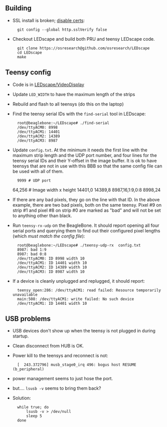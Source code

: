 Building
--------

* SSL install is broken; [disable certs](http://derekmolloy.ie/fixing-git-and-curl-certificates-problem-on-beaglebone-blac/):

        git config --global http.sslVerify false

* Checkout LEDscape and build both PRU and teensy LEDscape code.

        git clone https://osresearch@github.com/osresearch/LEDscape
        cd LEDscape
        make


Teensy config
-------------

* Code is in [LEDscape/VideoDisplay](https://github.com/osresearch/LEDscape/VideoDisplay/)
* Update `LED_WIDTH` to have the maximum length of the strips
* Rebuild and flash to all teensys (do this on the laptop)

* Find the teensy serial IDs with the `find-serial` tool in LEDscape:

        root@beaglebone:~/LEDscape# ./find-serial 
        /dev/ttyACM0: 8998
        /dev/ttyACM1: 14401
        /dev/ttyACM2: 14389
        /dev/ttyACM3: 8987

* Update `config.txt`.  At the minimum it needs the first line with the
maximum strip length and the UDP port number, and four lines for the
teensy serial IDs and their Y-offset in the image buffer.  It is ok
to have teensys that are not in use with this BBB so that the same
config file can be used with all of them.

        9999 # UDP port
	64,256 # Image width x height
        14401,0
        14389,8
        8987,16,1:9,0:8
        8998,24

* If there are any bad pixels, they go on the line with that ID.  In the
above example, there are two bad pixels, both on the same teensy.
Pixel #9 on strip #1 and pixel #8 on strip #0 are marked as "bad" and
will not be set to anything other than black.

* Run `teensy-rx-udp` on the BeagleBone.  It should report opening all
four serial ports and querying them to find out their configured pixel
lengths (which *must match the config file*):

        root@beaglebone:~/LEDscape# ./teensy-udp-rx  config.txt
        8987: bad 1:9
        8987: bad 0:8
        /dev/ttyACM0: ID 8998 width 10
        /dev/ttyACM1: ID 14401 width 10
        /dev/ttyACM2: ID 14389 width 10
        /dev/ttyACM3: ID 8987 width 10

* If a device is cleanly unplugged and replugged, it should report:

        teensy_open:286: /dev/ttyACM1: read failed: Resource temporarily unavailable
        main:508: /dev/ttyACM1: write failed: No such device
        /dev/ttyACM1: ID 14401 width 10

USB problems
------------

* USB devices don't show up when the teensy is not plugged in during startup.
* Clean disconnect from HUB is OK.
* Power kill to the teensys and reconnect is not:

        [  243.372796] musb_stage0_irq 496: bogus host RESUME (b_peripheral)

* power management seems to just hose the port.
* but....  `lsusb -v` seems to bring them back?
* Solution:

        while true; do
        	lsusb -v > /dev/null
        	sleep 5
        done

